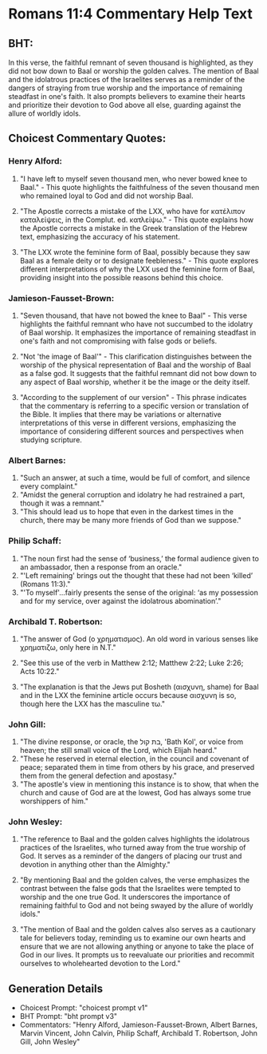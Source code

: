 # Romans 11:4 Commentary Help Text

## BHT:
In this verse, the faithful remnant of seven thousand is highlighted, as they did not bow down to Baal or worship the golden calves. The mention of Baal and the idolatrous practices of the Israelites serves as a reminder of the dangers of straying from true worship and the importance of remaining steadfast in one's faith. It also prompts believers to examine their hearts and prioritize their devotion to God above all else, guarding against the allure of worldly idols.

## Choicest Commentary Quotes:
### Henry Alford:
1. "I have left to myself seven thousand men, who never bowed knee to Baal." - This quote highlights the faithfulness of the seven thousand men who remained loyal to God and did not worship Baal.

2. "The Apostle corrects a mistake of the LXX, who have for κατέλιπον καταλείψεις, in the Complut. ed. κατλείψω." - This quote explains how the Apostle corrects a mistake in the Greek translation of the Hebrew text, emphasizing the accuracy of his statement.

3. "The LXX wrote the feminine form of Baal, possibly because they saw Baal as a female deity or to designate feebleness." - This quote explores different interpretations of why the LXX used the feminine form of Baal, providing insight into the possible reasons behind this choice.

### Jamieson-Fausset-Brown:
1. "Seven thousand, that have not bowed the knee to Baal" - This verse highlights the faithful remnant who have not succumbed to the idolatry of Baal worship. It emphasizes the importance of remaining steadfast in one's faith and not compromising with false gods or beliefs.

2. "Not 'the image of Baal'" - This clarification distinguishes between the worship of the physical representation of Baal and the worship of Baal as a false god. It suggests that the faithful remnant did not bow down to any aspect of Baal worship, whether it be the image or the deity itself.

3. "According to the supplement of our version" - This phrase indicates that the commentary is referring to a specific version or translation of the Bible. It implies that there may be variations or alternative interpretations of this verse in different versions, emphasizing the importance of considering different sources and perspectives when studying scripture.

### Albert Barnes:
1. "Such an answer, at such a time, would be full of comfort, and silence every complaint."
2. "Amidst the general corruption and idolatry he had restrained a part, though it was a remnant."
3. "This should lead us to hope that even in the darkest times in the church, there may be many more friends of God than we suppose."

### Philip Schaff:
1. "The noun first had the sense of ‘business,’ the formal audience given to an ambassador, then a response from an oracle." 
2. "'Left remaining' brings out the thought that these had not been ‘killed’ (Romans 11:3)." 
3. "'To myself'...fairly presents the sense of the original: ‘as my possession and for my service, over against the idolatrous abomination’."

### Archibald T. Robertson:
1. "The answer of God (ο χρηματισμος). An old word in various senses like χρηματιζω, only here in N.T." 

2. "See this use of the verb in Matthew 2:12; Matthew 2:22; Luke 2:26; Acts 10:22."

3. "The explanation is that the Jews put Bosheth (αισχυνη, shame) for Baal and in the LXX the feminine article occurs because αισχυνη is so, though here the LXX has the masculine τω."

### John Gill:
1. "The divine response, or oracle, the בת קול, 'Bath Kol', or voice from heaven; the still small voice of the Lord, which Elijah heard." 
2. "These he reserved in eternal election, in the council and covenant of peace; separated them in time from others by his grace, and preserved them from the general defection and apostasy." 
3. "The apostle's view in mentioning this instance is to show, that when the church and cause of God are at the lowest, God has always some true worshippers of him."

### John Wesley:
1. "The reference to Baal and the golden calves highlights the idolatrous practices of the Israelites, who turned away from the true worship of God. It serves as a reminder of the dangers of placing our trust and devotion in anything other than the Almighty."

2. "By mentioning Baal and the golden calves, the verse emphasizes the contrast between the false gods that the Israelites were tempted to worship and the one true God. It underscores the importance of remaining faithful to God and not being swayed by the allure of worldly idols."

3. "The mention of Baal and the golden calves also serves as a cautionary tale for believers today, reminding us to examine our own hearts and ensure that we are not allowing anything or anyone to take the place of God in our lives. It prompts us to reevaluate our priorities and recommit ourselves to wholehearted devotion to the Lord."


## Generation Details
- Choicest Prompt: "choicest prompt v1"
- BHT Prompt: "bht prompt v3"
- Commentators: "Henry Alford, Jamieson-Fausset-Brown, Albert Barnes, Marvin Vincent, John Calvin, Philip Schaff, Archibald T. Robertson, John Gill, John Wesley"
